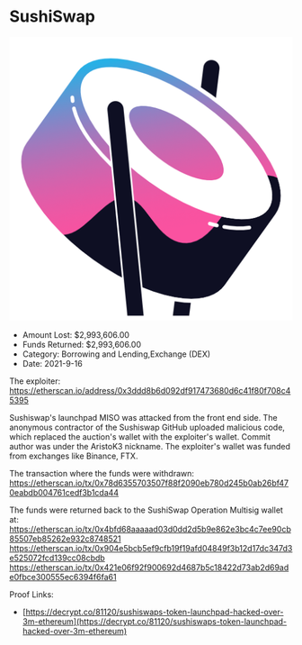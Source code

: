 # SushiSwap
![SushiSwap](/rektimages/SushiSwap.png)
- Amount Lost: $2,993,606.00
- Funds Returned: $2,993,606.00
- Category: Borrowing and Lending,Exchange (DEX)
- Date: 2021-9-16

The exploiter:  
https://etherscan.io/address/0x3ddd8b6d092df917473680d6c41f80f708c45395  
  
Sushiswap's launchpad MISO was attacked from the front end side. The anonymous contractor of the Sushiswap GitHub uploaded malicious code, which replaced the auction's wallet with the exploiter's wallet. Commit author was under the AristoK3 nickname. The exploiter's wallet was funded from exchanges like Binance, FTX.  
  
The transaction where the funds were withdrawn:  
https://etherscan.io/tx/0x78d6355703507f88f2090eb780d245b0ab26bf470eabdb004761cedf3b1cda44  
  
The funds were returned back to the SushiSwap Operation Multisig wallet at:  
https://etherscan.io/tx/0x4bfd68aaaaad03d0dd2d5b9e862e3bc4c7ee90cb85507eb85262e932c8748521  
https://etherscan.io/tx/0x904e5bcb5ef9cfb19f19afd04849f3b12d17dc347d3e525072fcd139cc08cbdb  
https://etherscan.io/tx/0x421e06f92f900692d4687b5c18422d73ab2d69ade0fbce300555ec6394f6fa61


Proof Links:
- [https://decrypt.co/81120/sushiswaps-token-launchpad-hacked-over-3m-ethereum](https://decrypt.co/81120/sushiswaps-token-launchpad-hacked-over-3m-ethereum)


